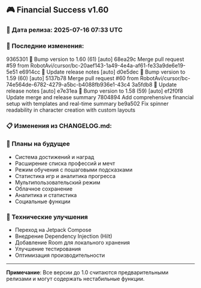 ## 🎮 Financial Success v1.60

### 📅 Дата релиза: 2025-07-16 07:33 UTC

### 🔄 Последние изменения:
9365301 🔖 Bump version to 1.60 (61) [auto]
68ea29c Merge pull request #59 from RobotAvi/cursor/bc-20aef143-1a49-4e4a-af61-fe33a9de6e19-5e51
e6914cc 📝 Update release notes [auto]
d0e5dec 🔖 Bump version to 1.59 (60) [auto]
5137b78 Merge pull request #60 from RobotAvi/cursor/bc-74e564de-6782-4279-a5bc-b4088fb936e1-43c4
3a5fdb8 📝 Update release notes [auto]
e7e31ea 🔖 Bump version to 1.58 (59) [auto]
ef2f0f8 Update merge and release summary
7804894 Add comprehensive financial setup with templates and real-time summary
be9a502 Fix spinner readability in character creation with custom layouts

### 📋 Изменения из CHANGELOG.md:
### 🔮 Планы на будущее
- Система достижений и наград
- Расширение списка профессий и мечт
- Режим обучения с пошаговыми подсказками
- Статистика игр и аналитика прогресса
- Мультипользовательский режим
- Облачное сохранение
- Аналитика и статистика
- Социальные функции

### 🔧 Технические улучшения
- Переход на Jetpack Compose
- Внедрение Dependency Injection (Hilt)
- Добавление Room для локального хранения
- Улучшение тестирования
- Оптимизация производительности

---

**Примечание**: Все версии до 1.0 считаются предварительными релизами и могут содержать нестабильные функции.